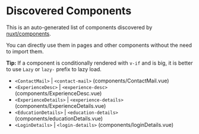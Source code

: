 # Discovered Components

This is an auto-generated list of components discovered by [nuxt/components](https://github.com/nuxt/components).

You can directly use them in pages and other components without the need to import them.

**Tip:** If a component is conditionally rendered with `v-if` and is big, it is better to use `Lazy` or `lazy-` prefix to lazy load.

- `<ContactMail>` | `<contact-mail>` (components/ContactMail.vue)
- `<ExperienceDesc>` | `<experience-desc>` (components/ExperienceDesc.vue)
- `<ExperienceDetails>` | `<experience-details>` (components/ExperienceDetails.vue)
- `<EducationDetails>` | `<education-details>` (components/educationDetails.vue)
- `<LoginDetails>` | `<login-details>` (components/loginDetails.vue)
